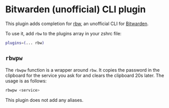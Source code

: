 # Bitwarden (unofficial) CLI plugin

This plugin adds completion for [rbw](https://github.com/doy/rbw), an unofficial
CLI for [Bitwarden](https://bitwarden.com).

To use it, add `rbw` to the plugins array in your zshrc file:

```zsh
plugins=(... rbw)
```

## `rbwpw`

The `rbwpw` function is a wrapper around `rbw`. It copies the password in the
clipboard for the service you ask for and clears the clipboard 20s later. The
usage is as follows:

```zsh
rbwpw <service>
```

This plugin does not add any aliases.
